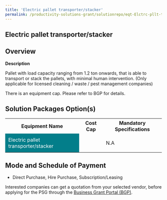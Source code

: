 ```yaml
---
title: 'Electric pallet transporter/stacker'
permalink: /productivity-solutions-grant/solutionrepo/eqt-Elctrc-pllt-trnsportrstckr-Envronmntl-Srvcs
---
```


## Electric pallet transporter/stacker

## Overview

**Description**

Pallet with load capacity ranging from 1.2 ton onwards, that is able to transport or stack the pallets, with minimal human intervention. 
(Only applicable for licensed cleaning / waste / pest management companies)

There is an equipment cap. Please refer to BGP for details.

## Solution Packages Option(s)

<table>
<tr>
<th><b>Equipment Name</b></th>
<th><b>Cost Cap</b></th>
<th><b>Mandatory Specifications</b></th>
</tr>
<tr>
<td style='padding: 10px; background-color: #037E8A; color: #FFFFFF;'>Electric pallet transporter/stacker</td>
<td style='padding: 10px;'></td>
<td style='padding: 10px;'>N.A</td>
</tr>
</table>

## Mode and Schedule of Payment

 - Direct Purchase, Hire Purchase, Subscription/Leasing

Interested companies can get a quotation from your selected vendor, before applying for the PSG through the <a href='https://www.businessgrants.gov.sg/' target='_blank' rel='noopener'>Business Grant Portal (BGP)</a>.

<script src="/jquery/resize-tables.js"></script>
